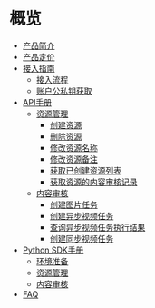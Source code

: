 # 概览

* [产品简介](ai/uai-censor/introduction)
* [产品定价](ai/uai-censor/price)
* [接入指南](ai/uai-censor/access/overview)
    * [接入流程](ai/uai-censor/access/prepare)
    * [账户公私钥获取](ai/uai-censor/access/key)
* [API手册](ai/uai-censor/api/overview)
    * [资源管理](ai/uai-censor/api/resource/overview)
        * [创建资源](ai/uai-censor/api/resource/create-resource)
        * [删除资源](ai/uai-censor/api/resource/delete-resource)
        * [修改资源名称](ai/uai-censor/api/resource/modify-resource-name)
        * [修改资源备注](ai/uai-censor/api/resource/modify-resource-memo)
        * [获取已创建资源列表](ai/uai-censor/api/resource/get-resouce-list)
        * [获取资源的内容审核记录](ai/uai-censor/api/resource/get-resouce-record)
    * [内容审核](ai/uai-censor/api/censor/overview)
        * [创建图片任务](ai/uai-censor/api/censor/image)
        * [创建异步视频任务](ai/uai-censor/api/censor/async-video)
        * [查询异步视频任务执行结果](ai/uai-censor/api/censor/async-video-query)
        * [创建同步视频任务](ai/uai-censor/api/censor/sync-video)
* [Python SDK手册](ai/uai-censor/pysdk/overview)
    * [环境准备](ai/uai-censor/pysdk/prepare)
    * [资源管理](ai/uai-censor/pysdk/resource)
    * [内容审核](ai/uai-censor/pysdk/censor)
* [FAQ](ai/uai-censor/faq)









​    


​    
​        

